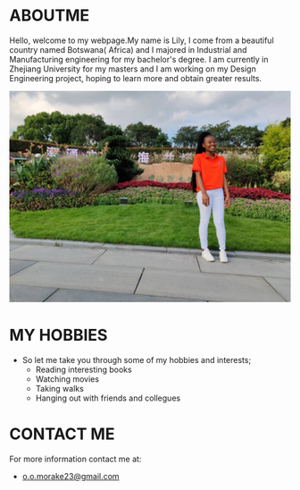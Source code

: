 # ABOUTME
Hello, welcome to my webpage.My name is Lily, I come from a beautiful country named Botswana( Africa) and I majored in Industrial and Manufacturing engineering for my bachelor's degree. I am currently in Zhejiang University for my masters and I am working on my Design Engineering project, hoping to learn more and obtain greater results. 

![](https://github.com/LilyMorake/ABOUTME/blob/main/img2/LILY.jpg)

# MY HOBBIES
* So let me take you through some of my hobbies and interests;
  * Reading interesting books
  * Watching movies
  * Taking walks
  * Hanging out with friends and collegues 

# CONTACT ME
For more information contact me at:
 * o.o.morake23@gmail.com
